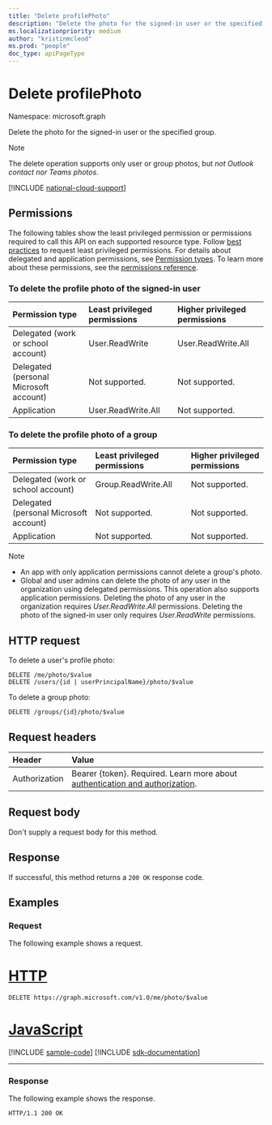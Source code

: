 ```yaml
---
title: "Delete profilePhoto"
description: "Delete the photo for the signed-in user or the specified group."
ms.localizationpriority: medium
author: "kristinmcleod"
ms.prod: "people"
doc_type: apiPageType
---
```


# Delete profilePhoto

Namespace: microsoft.graph

Delete the photo for the signed-in user or the specified group. 

> [!NOTE]
> 
> The delete operation supports only user or group photos, but _not Outlook contact nor Teams photos_.

[!INCLUDE [national-cloud-support](../../includes/all-clouds.md)]

## Permissions

The following tables show the least privileged permission or permissions required to call this API on each supported resource type. Follow [best practices](/graph/permissions-overview#best-practices-for-using-microsoft-graph-permissions) to request least privileged permissions. For details about delegated and application permissions, see [Permission types](/graph/permissions-overview#permission-types). To learn more about these permissions, see the [permissions reference](/graph/permissions-reference).


### To delete the profile photo of the signed-in user

<!-- { "blockType": "ignored"  } // Note: Removing this line will result in the permissions autogeneration tool overwriting the table. -->
|Permission type      | Least privileged permissions             | Higher privileged permissions             |
|:--------------------|:-----------------------------------------|:------------------------------------------|
|Delegated (work or school account)      |   User.ReadWrite | User.ReadWrite.All           |
|Delegated (personal Microsoft account)      |   Not supported.            | Not supported. |
|Application      |    User.ReadWrite.All           | Not supported. |

### To delete the profile photo of a group

<!-- { "blockType": "ignored"  } // Note: Removing this line will result in the permissions autogeneration tool overwriting the table. -->
|Permission type      | Least privileged permissions             | Higher privileged permissions             |
|:--------------------|:-----------------------------------------|:------------------------------------------|
|Delegated (work or school account)      |   Group.ReadWrite.All           | Not supported. |
|Delegated (personal Microsoft account)      |   Not supported.            | Not supported. |
|Application      |    Not supported.           | Not supported. |

> [!NOTE]
> - An app with only application permissions cannot delete a group's photo.
> - Global and user admins can delete the photo of any user in the organization using delegated permissions. This operation also supports application permissions. Deleting the photo of any user in the organization requires *User.ReadWrite.All* permissions. Deleting the photo of the signed-in user only requires *User.ReadWrite* permissions.

## HTTP request

To delete a user's profile photo:
<!-- { "blockType": "ignored" } -->
```http
DELETE /me/photo/$value
DELETE /users/{id | userPrincipalName}/photo/$value
```

To delete a group photo:
<!-- { "blockType": "ignored" } -->
```http
DELETE /groups/{id}/photo/$value
```

## Request headers

| Header       | Value |
|:---------------|:--------|
|Authorization|Bearer {token}. Required. Learn more about [authentication and authorization](/graph/auth/auth-concepts).|

## Request body

Don't supply a request body for this method.

## Response

If successful, this method returns a `200 OK` response code.

## Examples

### Request

The following example shows a request.
# [HTTP](#tab/http)
<!-- {
  "blockType": "request",
  "name": "delete_profilephoto"
}-->
```http
DELETE https://graph.microsoft.com/v1.0/me/photo/$value
```

# [JavaScript](#tab/javascript)
[!INCLUDE [sample-code](../includes/snippets/javascript/delete-profilephoto-javascript-snippets.md)]
[!INCLUDE [sdk-documentation](../includes/snippets/snippets-sdk-documentation-link.md)]

---

### Response

The following example shows the response.

<!-- {
  "blockType": "response"
} -->
```http
HTTP/1.1 200 OK
```
